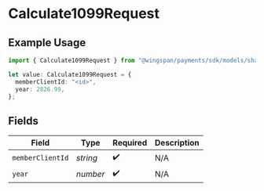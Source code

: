# Calculate1099Request

## Example Usage

```typescript
import { Calculate1099Request } from "@wingspan/payments/sdk/models/shared";

let value: Calculate1099Request = {
  memberClientId: "<id>",
  year: 2826.99,
};
```

## Fields

| Field              | Type               | Required           | Description        |
| ------------------ | ------------------ | ------------------ | ------------------ |
| `memberClientId`   | *string*           | :heavy_check_mark: | N/A                |
| `year`             | *number*           | :heavy_check_mark: | N/A                |